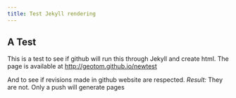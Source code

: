 ```yaml
---
title: Test Jekyll rendering
---
```


<head>
  <meta charset="utf-8">
  <meta http-equiv="X-UA-Compatible" content="chrome=1">
  <title>About @geotom by geotom</title>
  <link rel="stylesheet" href="stylesheets/styles.css">
  <link rel="stylesheet" href="stylesheets/pygment_trac.css">
  <script src="https://ajax.googleapis.com/ajax/libs/jquery/1.7.1/jquery.min.js"></script>
  <script src="javascripts/respond.js"></script>
  <!--[if lt IE 9]>
    <script src="//html5shiv.googlecode.com/svn/trunk/html5.js"></script>
  <![endif]-->
  <!--[if lt IE 8]>
  <link rel="stylesheet" href="stylesheets/ie.css">
  <![endif]-->
  <meta name="viewport" content="width=device-width, initial-scale=1, user-scalable=no">

</head>

A Test
------

This is a test to see if github will run this through Jekyll and create html.
The page is available at http://geotom.github.io/newtest


And to see if revisions made in github website are respected. *Result:* They are not.  Only a push will generate pages


